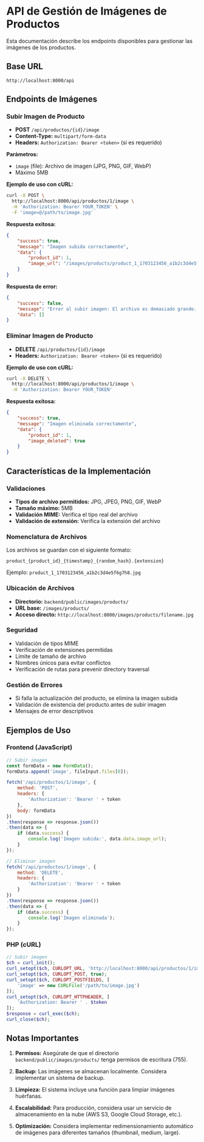 # API de Gestión de Imágenes de Productos

Esta documentación describe los endpoints disponibles para gestionar las imágenes de los productos.

## Base URL
```
http://localhost:8000/api
```

## Endpoints de Imágenes

### Subir Imagen de Producto
- **POST** `/api/productos/{id}/image`
- **Content-Type:** `multipart/form-data`
- **Headers:** `Authorization: Bearer <token>` (si es requerido)

**Parámetros:**
- `image` (file): Archivo de imagen (JPG, PNG, GIF, WebP)
- Máximo 5MB

**Ejemplo de uso con cURL:**
```bash
curl -X POST \
  http://localhost:8000/api/productos/1/image \
  -H 'Authorization: Bearer YOUR_TOKEN' \
  -F 'image=@/path/to/image.jpg'
```

**Respuesta exitosa:**
```json
{
    "success": true,
    "message": "Imagen subida correctamente",
    "data": {
        "product_id": 1,
        "image_url": "/images/products/product_1_1703123456_a1b2c3d4e5f6g7h8.jpg"
    }
}
```

**Respuesta de error:**
```json
{
    "success": false,
    "message": "Error al subir imagen: El archivo es demasiado grande. Máximo 5MB",
    "data": []
}
```

### Eliminar Imagen de Producto
- **DELETE** `/api/productos/{id}/image`
- **Headers:** `Authorization: Bearer <token>` (si es requerido)

**Ejemplo de uso con cURL:**
```bash
curl -X DELETE \
  http://localhost:8000/api/productos/1/image \
  -H 'Authorization: Bearer YOUR_TOKEN'
```

**Respuesta exitosa:**
```json
{
    "success": true,
    "message": "Imagen eliminada correctamente",
    "data": {
        "product_id": 1,
        "image_deleted": true
    }
}
```

## Características de la Implementación

### Validaciones
- **Tipos de archivo permitidos:** JPG, JPEG, PNG, GIF, WebP
- **Tamaño máximo:** 5MB
- **Validación MIME:** Verifica el tipo real del archivo
- **Validación de extensión:** Verifica la extensión del archivo

### Nomenclatura de Archivos
Los archivos se guardan con el siguiente formato:
```
product_{product_id}_{timestamp}_{random_hash}.{extension}
```

Ejemplo: `product_1_1703123456_a1b2c3d4e5f6g7h8.jpg`

### Ubicación de Archivos
- **Directorio:** `backend/public/images/products/`
- **URL base:** `/images/products/`
- **Acceso directo:** `http://localhost:8000/images/products/filename.jpg`

### Seguridad
- Validación de tipos MIME
- Verificación de extensiones permitidas
- Límite de tamaño de archivo
- Nombres únicos para evitar conflictos
- Verificación de rutas para prevenir directory traversal

### Gestión de Errores
- Si falla la actualización del producto, se elimina la imagen subida
- Validación de existencia del producto antes de subir imagen
- Mensajes de error descriptivos

## Ejemplos de Uso

### Frontend (JavaScript)
```javascript
// Subir imagen
const formData = new FormData();
formData.append('image', fileInput.files[0]);

fetch('/api/productos/1/image', {
    method: 'POST',
    headers: {
        'Authorization': 'Bearer ' + token
    },
    body: formData
})
.then(response => response.json())
.then(data => {
    if (data.success) {
        console.log('Imagen subida:', data.data.image_url);
    }
});

// Eliminar imagen
fetch('/api/productos/1/image', {
    method: 'DELETE',
    headers: {
        'Authorization': 'Bearer ' + token
    }
})
.then(response => response.json())
.then(data => {
    if (data.success) {
        console.log('Imagen eliminada');
    }
});
```

### PHP (cURL)
```php
// Subir imagen
$ch = curl_init();
curl_setopt($ch, CURLOPT_URL, 'http://localhost:8000/api/productos/1/image');
curl_setopt($ch, CURLOPT_POST, true);
curl_setopt($ch, CURLOPT_POSTFIELDS, [
    'image' => new CURLFile('/path/to/image.jpg')
]);
curl_setopt($ch, CURLOPT_HTTPHEADER, [
    'Authorization: Bearer ' . $token
]);
$response = curl_exec($ch);
curl_close($ch);
```

## Notas Importantes

1. **Permisos:** Asegúrate de que el directorio `backend/public/images/products/` tenga permisos de escritura (755).

2. **Backup:** Las imágenes se almacenan localmente. Considera implementar un sistema de backup.

3. **Limpieza:** El sistema incluye una función para limpiar imágenes huérfanas.

4. **Escalabilidad:** Para producción, considera usar un servicio de almacenamiento en la nube (AWS S3, Google Cloud Storage, etc.).

5. **Optimización:** Considera implementar redimensionamiento automático de imágenes para diferentes tamaños (thumbnail, medium, large). 